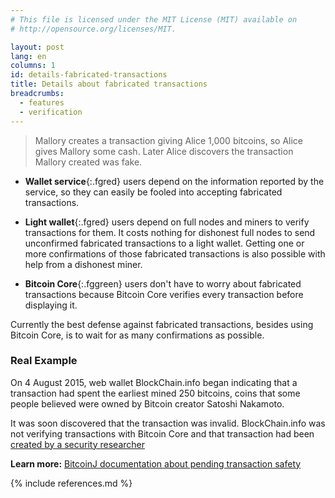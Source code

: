 ```yaml
---
# This file is licensed under the MIT License (MIT) available on
# http://opensource.org/licenses/MIT.

layout: post
lang: en
columns: 1
id: details-fabricated-transactions
title: Details about fabricated transactions
breadcrumbs:
  - features
  - verification
---
```

> Mallory creates a transaction giving Alice 1,000 bitcoins, so Alice
> gives Mallory some cash. Later Alice discovers the transaction Mallory
> created was fake.

- **Wallet service**{:.fgred} users depend on the information reported
  by the service, so they can easily be fooled into accepting fabricated
  transactions.

- **Light wallet**{:.fgred} users depend on full nodes and
  miners to verify transactions for them. It costs nothing for
  dishonest full nodes to send unconfirmed fabricated transactions to a
  light wallet. Getting one or more confirmations of those fabricated
  transactions is also possible with help from a dishonest miner.

- **Bitcoin Core**{:.fggreen} users don't have to worry about fabricated
  transactions because Bitcoin Core verifies every transaction before
  displaying it.

<div class="callout" markdown="block">
Currently the best defense against fabricated transactions, besides
using Bitcoin Core, is to wait for as many confirmations as possible.
</div>

### Real Example

On 4 August 2015, web wallet BlockChain.info began indicating that a
transaction had spent the earliest mined 250 bitcoins, coins that some
people believed were owned by Bitcoin creator Satoshi Nakamoto.

It was soon discovered that the transaction was invalid. BlockChain.info
was not verifying transactions with Bitcoin Core and that transaction
had been [created by a security researcher](https://www.reddit.com/r/Bitcoin/comments/3fv42j/blockchaininfo_spoofed_transactions_problem_aug_4/)

**Learn more:** [BitcoinJ documentation about pending transaction
safety](https://bitcoinj.org/security-model#pending-transactions)

{% include references.md %}
